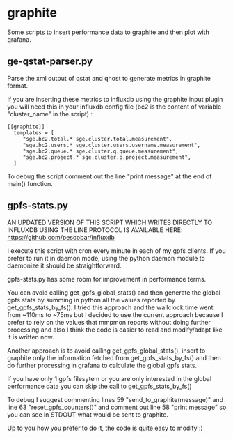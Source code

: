 

# graphite

Some scripts to insert performance data to graphite and then plot with grafana.

## ge-qstat-parser.py

Parse the xml output of qstat and qhost to generate metrics in graphite format. 

If you are inserting these metrics to influxdb using the graphite input plugin you will need this in your influxdb config file (bc2 is the content of variable "cluster_name" in the script) :

```
[[graphite]]
  templates = [
     "sge.bc2.total.* sge.cluster.total.measurement",
     "sge.bc2.users.* sge.cluster.users.username.measurement",
     "sge.bc2.queue.* sge.cluster.q.queue.measurement",
     "sge.bc2.project.* sge.cluster.p.project.measurement",
  ]
```

To debug the script comment out the line "print message" at the end of main() function.


## gpfs-stats.py

AN UPDATED VERSION OF THIS SCRIPT WHICH WRITES DIRECTLY TO INFLUXDB USING THE LINE PROTOCOL IS AVAILABLE HERE: https://github.com/pescobar/influxdb

I execute this script with cron every minute in each of my gpfs clients. If you prefer to run it in daemon mode, using the python daemon module to daemonize it should be straightforward.

gpfs-stats.py has some room for improvement in performance terms.

You can avoid calling get_gpfs_global_stats() and then generate the global gpfs stats by summing in python all the values reported by get_gpfs_stats_by_fs(). I tried this approach and the wallclock time went from ~110ms to ~75ms but I decided to use the current approach because I prefer to rely on the values that mmpmon reports without doing further processing and also I think the code is easier to read and modify/adapt like it is written now.

Another approach is to avoid calling get_gpfs_global_stats(), insert to graphite only the information fetched from get_gpfs_stats_by_fs() and then do further processing in grafana to calculate the global gpfs stats. 

If you have only 1 gpfs filesytem or you are only interested in the global performance data you can skip the call to get_gpfs_stats_by_fs()

To debug I suggest commenting lines 59 "send_to_graphite(message)" and line 63 "reset_gpfs_counters()" and comment out line 58 "print message" so you can see in STDOUT what would be sent to graphite.

Up to you how you prefer to do it, the code is quite easy to modify :)



